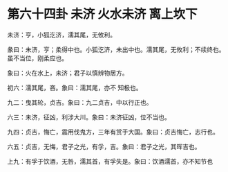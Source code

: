 # 第六十四卦 未济 火水未济 离上坎下


未济：亨，小狐汔济，濡其尾，无攸利。

彖曰：未济，亨；柔得中也。小狐汔济，未出中也。濡其尾，无攸利；不续终也。虽不当位，刚柔应也。

象曰：火在水上，未济；君子以慎辨物居方。

初六：濡其尾，吝。象曰：濡其尾，亦不 知极也。

九二：曳其轮，贞吉。象曰：九二贞吉，中以行正也。

六三：未济，征凶，利涉大川。象曰：未济征凶，位不当也。

九四：贞吉，悔亡，震用伐鬼方，三年有赏于大国。象曰：贞吉悔亡，志行也。

六五：贞吉，无悔，君子之光，有孚，吉。象曰：君子之光，其晖吉也。

上九：有孚于饮酒，无咎，濡其首，有孚失是。象曰：饮酒濡首，亦不知节也